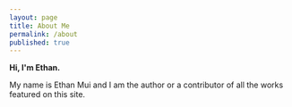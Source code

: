 ```yaml
---
layout: page
title: About Me
permalink: /about
published: true
---
```

**Hi, I'm Ethan.**

My name is Ethan Mui and I am the author or a contributor of all the works featured on this site.


